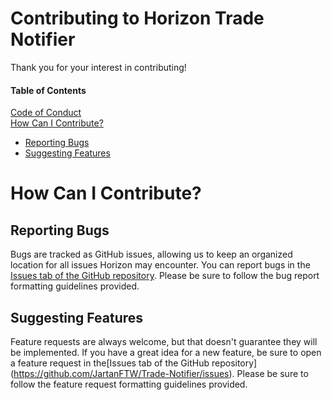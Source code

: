 # Contributing to Horizon Trade Notifier  
Thank you for your interest in contributing!  
  
#### Table of Contents  
[Code of Conduct](https://github.com/JartanFTW/Trade-Notifier/blob/main/.github/CODE_OF_CONDUCT.md)  
[How Can I Contribute?](#how-can-i-contribute)  
* [Reporting Bugs](##reporting-bugs)  
* [Suggesting Features](##suggesting-features)


# How Can I Contribute?

## Reporting Bugs  
Bugs are tracked as GitHub issues, allowing us to keep an organized location for all issues Horizon may encounter. You can report bugs in the [Issues tab of the GitHub repository](https://github.com/JartanFTW/Trade-Notifier/issues). Please be sure to follow the bug report formatting guidelines provided.  
  
## Suggesting Features  
Feature requests are always welcome, but that doesn't guarantee they will be implemented. If you have a great idea for a new feature, be sure to open a feature request in the\[Issues tab of the GitHub repository](https://github.com/JartanFTW/Trade-Notifier/issues). Please be sure to follow the feature request formatting guidelines provided.
